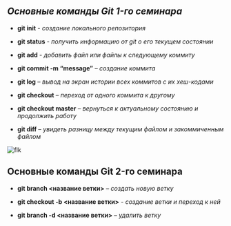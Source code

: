 ## ***Oсновные команды Git 1-го семинара***

* **git init** - *создание локального репозитория*

* **git status** - *получить информацию от git о его текущем состоянии*

* **git add** - *добавить файл или файлы к следующему коммиту*

* **git commit -m “message”** – *создание коммита*

* **git log** – *вывод на экран истории всех коммитов с их хеш-кодами*

* **git checkout** – *переход от одного коммита к другому*

* **git checkout master** – *вернуться к актуальному состоянию и продолжить работу*

* **git diff** – *увидеть разницу между текущим файлом и закоммиченным файлом*

![flk](https://funart.pro/uploads/posts/2021-04/thumbs/1617874079_49-p-oboi-fialka-golubaya-52.jpg)

## Основные команды Git 2-го семинара 

* **git branch <название ветки>** – *создать новую ветку*

* **git checkout  -b <название ветки>** - *создание ветки и переход к ней*

* **git branch -d <название ветки>** – *удалить ветку*
